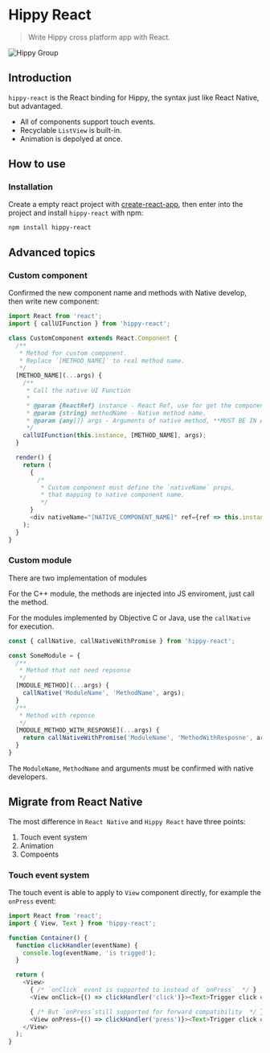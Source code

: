# Hippy React

> Write Hippy cross platform app with React.

![Hippy Group](https://img.shields.io/badge/group-Hippy-blue.svg)

## Introduction

`hippy-react` is the React binding for Hippy, the syntax just like React Native, but advantaged.

* All of components support touch events.
* Recyclable `ListView` is built-in.
* Animation is depolyed at once.

## How to use

### Installation

Create a empty react project with [create-react-app](https://reactjs.org/docs/create-a-new-react-app.html),
then enter into the project and install `hippy-react` with npm:

    npm install hippy-react

## Advanced topics

### Custom component

Confirmed the new component name and methods with Native develop, then write  new component:

```javascript
import React from 'react';
import { callUIFunction } from 'hippy-react';

class CustomComponent extends React.Component {
  /**
   * Method for custom component.
   * Replace `[METHOD_NAME]` to real method name.
   */
  [METHOD_NAME](...args) {
    /**
     * Call the native UI Function
     * 
     * @param {ReactRef} instance - React Ref, use for get the component Id
     * @param {string} methodName - Native method name.
     * @param {any[]} args - Arguments of native method, **MUST BE IN ARRAY**
     */
    callUIFunction(this.instance, [METHOD_NAME], args);
  }

  render() {
    return (
      {
        /*
         * Custom component must define the `nativeName` props,
         * that mapping to native component name.
         */
      }
      <div nativeName="[NATIVE_COMPONENT_NAME]" ref={ref => this.instance = ref} />
    );
  }
}

```

### Custom module

There are two implementation of modules

For the C++ module, the methods are injected into JS enviroment, just call the method.

For the modules implemented by Objective C or Java, use the `callNative` for execution.

```javascript
const { callNative, callNativeWithPromise } from 'hippy-react';

const SomeModule = {
  /**
   * Method that not need repsonse
   */
  [MODULE_METHOD](...args) {
    callNative('ModuleName', 'MethodName', args);
  }
  /**
   * Method with reponse
   */
  [MODULE_METHOD_WITH_RESPONSE](...args) {
    return callNativeWithPromise('ModuleName', 'MethodWithResposne', args);
  }
}
```

The `ModuleName`, `MethodName` and arguments must be confirmed with native developers.

## Migrate from React Native

The most difference in `React Native` and `Hippy React` have three points:

1. Touch event system
2. Animation
3. Compoents

### Touch event system

The touch event is able to apply to `View` component directly, for example the `onPress` event:

```javascript
import React from 'react';
import { View, Text } from 'hippy-react';

function Container() {
  function clickHandler(eventName) {
    console.log(eventName, 'is trigged');
  }

  return (
    <View>
      { /* `onClick` event is supported to instead of `onPress`  */ }
      <View onClick={() => clickHandler('click')}><Text>Trigger click event</Text></View>

      { /* But `onPress`still supported for forward compatibility  */ }
      <View onPress={() => clickHandler('press')}><Text>Trigger click event</Text></View>
    </View>
  );
}
```
